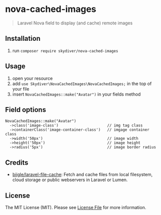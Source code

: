 # nova-cached-images
> Laravel Nova field to display (and cache) remote images


## Installation
1. run `composer require skydiver/nova-cached-images`


## Usage
1. open your resource
2. add `use Skydiver\NovaCachedImages\NovaCachedImages;` in the top of your file
3. insert `NovaCachedImages::make("Avatar")` in your fields method


## Field options
```
NovaCachedImages::make("Avatar")
  ->class('image-class')                      // img tag class
  ->containerClass('image-container-class')   // imgage container class
  ->width('50px')                             // image width 
  ->height('50px')                            // image height
  ->radius('5px')                             // image border radius
```

## Credits
* [biigle/laravel-file-cache](https://github.com/biigle/laravel-file-cache): Fetch and cache files from local filesystem, cloud storage or public webservers in Laravel or Lumen.


## License

The MIT License (MIT). Please see [License File](LICENSE.md) for more information.
